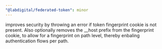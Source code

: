 ```yaml
---
"@labdigital/federated-token": minor
---
```


improves security by throwing an error if token fingerprint cookie is not present. Also optionally removes the \_\_host prefix from the fingerprint cookie, to allow for a fingerprint on path level, thereby enbaling authentication flows per path.
